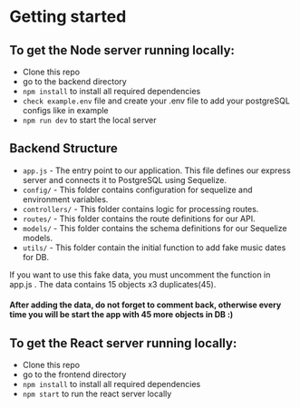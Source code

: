# Getting started

## To get the Node server running locally:

- Clone this repo
- go to the backend directory
- `npm install` to install all required dependencies
- `check example.env` file and create your .env file to add your postgreSQL configs like in example
- `npm run dev` to start the local server

## Backend Structure

- `app.js` - The entry point to our application. This file defines our express server and connects it to PostgreSQL using Sequelize.
- `config/` - This folder contains configuration for sequelize and environment variables.
- `controllers/` - This folder contains logic for processing routes.
- `routes/` - This folder contains the route definitions for our API.
- `models/` - This folder contains the schema definitions for our Sequelize models.
- `utils/` - This folder contain the initial function to add fake music dates for DB. 
 
If you want to use this fake data, you must uncomment the function in app.js . The data contains 15 objects x3 duplicates(45). 
#### After adding the data, do not forget to comment back, otherwise every time you will be start the app with 45 more objects in DB :)


## To get the React server running locally:

- Clone this repo
- go to the frontend directory
- `npm install` to install all required dependencies
- `npm start` to run the react server locally
